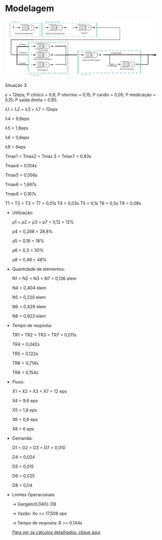 ﻿# Modelagem
![Imagem da modelagem](https://github.com/LDVictor/ProjetoADSDValidacao/blob/master/Documentos/modelo.png)

Situação 3:

γ =  12eps;
P clinico = 0,8;
P otorrino = 0,15;
P cardio = 0,05;
P medicação = 0,15;
P saída direta = 0,85.

λ1 = λ2 = λ3 = λ7 = 12eps

λ4 = 9,6eps

λ5 = 1,8eps

λ6 = 0,6eps 

λ8 = 6eps

Tmax1 = Tmax2 = Tmax 3 = Tmax7 = 0,83s

Tmax4 = 0,104s

Tmax5 = 0,556s

Tmax6 = 1,667s

Tmax8 = 0,167s

T1 = T2 = T3 = T7 = 0,01s
T4 = 0,03s
T5 = 0,1s
T6 = 0,5s
T8 = 0,08s


- Utilização:

  ρ1 = ρ2 = ρ3 = ρ7 = 0,12 = 12% 

  ρ4 = 0,288 = 28,8%

  ρ5 = 0,18 = 18%

  ρ6 = 0,3 = 30%

  ρ8 = 0,48 = 48%

- Quantidade de elementos:

  N1 = N2 = N3 = N7 =  0,136 elem 

  N4 =  0,404 elem

  N5 =  0,220 elem

  N6 =  0,429 elem

  N8 =  0,923 elem

- Tempo de resposta:

  TR1 = TR2 = TR3 = TR7 = 0,011s 

  TR4 = 0,042s

  TR5 = 0,122s

  TR6 = 0,714s

  TR8 = 0,154s

- Fluxo:

  X1 = X2 = X3 = X7 = 12 eps 

  X4 = 9,6 eps
 
  X5 = 1,8 eps

  X6 = 0,6 eps

  X8 = 6 eps

- Demanda: 

  D1 = D2 = D3 = D7 = 0,010 

  D4 = 0,024

  D5 = 0,015

  D6 = 0,025

  D8 = 0,04

- Limites Operacionais:

  -> Gargalo(0,040): D8
  
  -> Vazão: Xo <= 17,508 eps
  
  -> Tempo de resposta: R >= 0,144s
  
  [Para ver os cálculos detalhados, clique aqui](https://github.com/LDVictor/ProjetoADSDValidacao/tree/master/Documentos/C%C3%A1lculos)
